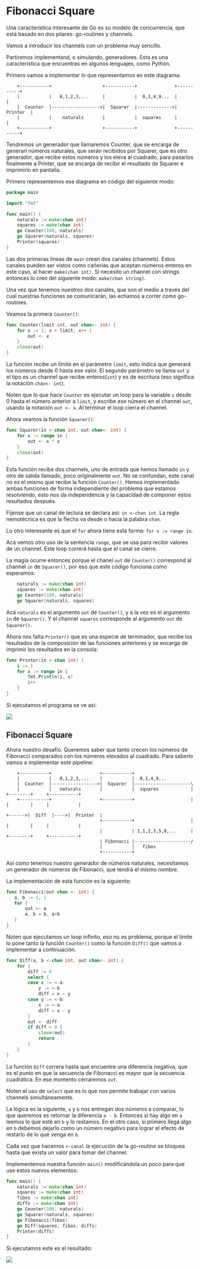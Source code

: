# Fibonacci Square

Una característica interesante de Go es su modelo de concurrencia, que está basado en dos pilares: go-routines y channels.

Vamos a introducir los channels con un problema muy sencillo.

Partiremos implementand, o simulando, generadores. Esta es una característica que encuentras en algunos lenguajes, como Python.

Primero vamos a implementar lo que representamos en este diagrama:

        +-----------+                   +-----------+              +-----------+
        |           |   0,1,2,3,...     |           |  0,1,4,9...  |           |
        |  Counter  |------------------>|  Squarer  |------------->|  Printer  |
        |           |    naturals       |           |  squares     |           |
        +-----------+                   +-----------+              +-----------+


Tendremos un generador que llamaremos Counter, que se encarga de generarl números naturales, que serán recibidos por Squarer, que es otro generador, que recibe estos números y los eleva al cuadrado, para pasarlos finalmente a Printer, que se encarga de recibir el resultado de Squarer e imprimirlo en pantalla.

Primero representemos ese diagrama en código del siguiente modo:

```go
package main

import "fmt"

func main() {
	naturals := make(chan int)
	squares := make(chan int)
	go Counter(100, naturals)
	go Squarer(naturals, squares)
	Printer(squares)
}
```

Las dos primeras líneas de `main` crean dos canales (channels). Estos canales pueden ser vistos como cañerías que aceptan números enteros en este caso, al hacer `make(chan int)`. Si necesito un channel con strings entonces lo creo del siguiente modo: `make(chan string)`.

Una vez que tenemos nuestros dos canales, que son el medio a través del cual nuestras funciones se comunicarán, las echamos a correr como go-routines.

Veamos la primera `Counter()`:

```go
func Counter(limit int, out chan<- int) {
	for x := 1; x < limit; x++ {
		out <- x
	}
	close(out)
}
```

La función recibe un límite en el parámetro `limit`, esto indica que generará los números desde 0 hasta ese valor. El segundo parámetro se llama `out` y el tipo es un channel que recibe enteros(`int`) y es de escritura (eso significa la notación `chan<- int`).

Noten que lo que hace `Counter` es ejecutar un loop para la variable `x` desde 0 hasta el número anterior a `limit`, y escribe ese número en el channel `out`, usando la notación `out <- x`. Al terminar el loop cierra el channel.

Ahora veamos la función `Squarer()`:

```go
func Squarer(in <-chan int, out chan<- int) {
	for x := range in {
		out <- x * x
	}
	close(out)
}
```

Esta función recibe dos channels, uno de entrada que hemos llamado `in` y otro de salida llamado, poco originalmente `out`. No se confundan, este canal no es el mismo que recibe la función `Counter()`. Hemos implementado ambas funciones de forma independiente del problema que estamos resolviendo, esto nos da independencia y la capacidad de componer estos resultados después.

Fíjense que un canal de lectura se declara así: `in <-chan int`. La regla nemotécnica es que la flecha va desde o hacia la palabra `chan`.

 Lo otro interesante es que el `for` ahora tiene esta forma: `for x := range in`.

 Acá vemos otro uso de la sentencia `range`, que se usa para recibir valores de un channel. Este loop correrá hasta que el canal se cierre.

 La magia ocurre entonces porque el chanel `out` de `Counter()` correspond al channel `in` de `Squarer()`, por eso que este código funciona como esperamos:

```go
    naturals := make(chan int)
	squares := make(chan int)
	go Counter(100, naturals)
	go Squarer(naturals, squares)
```

Acá `naturals` es el argumento `out` de `Counter()`, y a la vez es el argumento `in` de `Squarer()`. Y el channel `squares` corresponde al argumento `out` de `Squarer()`.

Ahora nos falta `Printer()` que es una especie de terminador, que recibe los resultados de la composición de las funciones anteriores y se encarga de imprimir los resultados en la consola:

```go
func Printer(in <-chan int) {
    i := 1
	for x := range in {
		fmt.Println(i, x)
        i++
	}
}
```

Si ejecutamos el programa se ve así:

![](fibo-1.png)

## Fibonacci Square

Ahora nuestro desafío. Queremos saber que tanto crecen los números de Fibonacci comparados con los números elevados al cuadrado. Para saberlo vamos a implementar este pipeline:

        +-----------+                  +-----------+             
        |           |   0,1,2,3,...    |           |  0,1,4,9...  
        |  Counter  |----------------->|  Squarer  |---------------------\
        |           |   naturals       |           |  squares            |       +--------+     +-----------+
        +-----------+                  +-----------+                     |       |        |     |           |
                                                                         +------>|  Diff  |---->|  Printer  |
                                       +-----------+                     |       |        |     |           | 
                                       |           | 1,1,2,3,5,8,...     |       +--------+     +-----------+
                                       | Fibonacci |---------------------/       
                                       |           |   fibos
                                       +-----------+


Así como tenemos nuestro generador de números naturales, necesitamos un generador de números de Fibonacci, que tendrá el mismo nombre.

La implementación de esta función es la siguiente:

```go
func Fibonacci(out chan <- int) {
   a, b := 1, 1 
   for {
       out <- a
       a, b = b, a+b
   }
}
```

Noten que ejecutamos un loop infinito, eso no es problema, porque el limite lo pone tanto la función `Counter()` como la función `Diff()` que vamos a implementar a continuación.


```go
func Diff(a, b <-chan int, out chan<- int) {
    for {
        diff := 0
        select {
        case x := <-a:
            y := <-b
            diff = x - y 
        case y := <-b:
            x := <-a
            diff = x - y
        }
        out <- diff
        if diff < 0 {
            close(out)
            return
        }
    }
}
```


La función `Diff` correra hasta que encuentre una diferencia negativa, que es el punto en que la secuencia de Fibonacci es mayor que la secuencia cuadrática. En ese momento cerraremos `out`.

Noten el uso de `select` que es lo que nos permite trabajar con varios channels simultáneamente.

La lógica es la siguiente, `a` y `b` nos entregan dos números a comparar, lo que queremos es retornar la diferencia `a - b`. Entonces si hay algo en `a` leemos lo que esté en `b` y lo restamos. En el otro caso, si primero llega algo en `b` debemos dejarlo como un número negativo para lograr el efecto de restarlo de lo que venga en `b`.

Cada vez que hacemos `<-canal` la ejecución de la go-routine se bloquea hasta que exista un valor para tomar del channel.

Implementemos nuestra función `main()` modificándola un poco para que use estos nuevos elementos:

```go
func main() {
    naturals := make(chan int)
    squares := make(chan int)
    fibos := make(chan int)
    diffs := make(chan int)
    go Counter(100, naturals)
    go Squarer(naturals, squares)
    go Fibonacci(fibos)
    go Diff(squares, fibos, diffs)
	Printer(diffs)
}
```

Si ejecutamos este es el resultado:

![](fibo-2.png)


